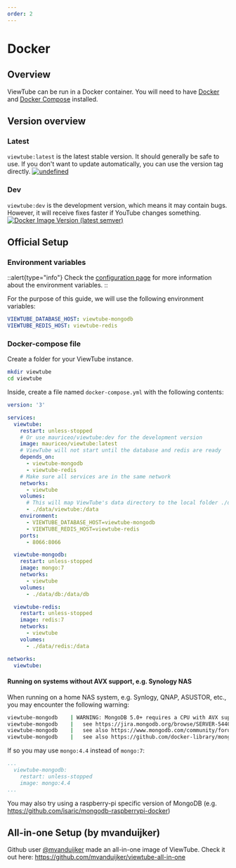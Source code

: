```yaml
---
order: 2
---
```


# Docker

<!-- An overview for the docker installation -->

## Overview

ViewTube can be run in a Docker container. You will need to have [Docker](https://docs.docker.com/get-docker/) and [Docker Compose](https://docs.docker.com/compose/install/) installed.

## Version overview

### Latest

`viewtube:latest` is the latest stable version. It should generally be safe to use. If you don't want to update automatically, you can use the version tag directly.
[![undefined](https://img.shields.io/docker/v/mauriceo/viewtube/latest?label=latest\&logo=docker\&sort=semver)](https://hub.docker.com/r/mauriceo/viewtube)

### Dev

`viewtube:dev` is the development version, which means it may contain bugs. However, it will receive fixes faster if YouTube changes something.
[![Docker Image Version (latest semver)](https://img.shields.io/docker/v/mauriceo/viewtube/dev?label=dev\&logo=docker\&sort=semver)](https://hub.docker.com/r/mauriceo/viewtube)

## Official Setup

### Environment variables

::alert{type="info"}
Check the [configuration page](/configuration/environment) for more information about the environment variables.
::

For the purpose of this guide, we will use the following environment variables:

```yaml
VIEWTUBE_DATABASE_HOST: viewtube-mongodb
VIEWTUBE_REDIS_HOST: viewtube-redis
```

### Docker-compose file

Create a folder for your ViewTube instance.

```bash
mkdir viewtube
cd viewtube
```

Inside, create a file named `docker-compose.yml` with the following contents:

```yaml
version: '3'

services:
  viewtube:
    restart: unless-stopped
    # Or use mauriceo/viewtube:dev for the development version
    image: mauriceo/viewtube:latest
    # ViewTube will not start until the database and redis are ready
    depends_on:
      - viewtube-mongodb
      - viewtube-redis
    # Make sure all services are in the same network
    networks:
      - viewtube
    volumes:
      # This will map ViewTube's data directory to the local folder ./data/viewtube/
      - ./data/viewtube:/data
    environment:
      - VIEWTUBE_DATABASE_HOST=viewtube-mongodb
      - VIEWTUBE_REDIS_HOST=viewtube-redis
    ports:
      - 8066:8066

  viewtube-mongodb:
    restart: unless-stopped
    image: mongo:7
    networks:
      - viewtube
    volumes:
      - ./data/db:/data/db

  viewtube-redis:
    restart: unless-stopped
    image: redis:7
    networks:
      - viewtube
    volumes:
      - ./data/redis:/data

networks:
  viewtube:
```

#### Running on systems without AVX support, e.g. Synology NAS

When running on a home NAS system, e.g. Synlogy, QNAP, ASUSTOR, etc., you may encounter the following warning:

```sh
viewtube-mongodb    | WARNING: MongoDB 5.0+ requires a CPU with AVX support, and your current system does not appear to have that!
viewtube-mongodb    |   see https://jira.mongodb.org/browse/SERVER-54407
viewtube-mongodb    |   see also https://www.mongodb.com/community/forums/t/mongodb-5-0-cpu-intel-g4650-compatibility/116610/2
viewtube-mongodb    |   see also https://github.com/docker-library/mongo/issues/485#issuecomment-891991814
```

If so you may use `mongo:4.4` instead of `mongo:7`:

```yaml
...
  viewtube-mongodb:
    restart: unless-stopped
    image: mongo:4.4
...
```

You may also try using a raspberry-pi specific version of MongoDB (e.g. <https://github.com/isaric/mongodb-raspberrypi-docker>)

## All-in-one Setup (by mvanduijker)

Github user [@mvanduijker](https://github.com/mvanduijker) made an all-in-one image of ViewTube. Check it out here: <https://github.com/mvanduijker/viewtube-all-in-one>
